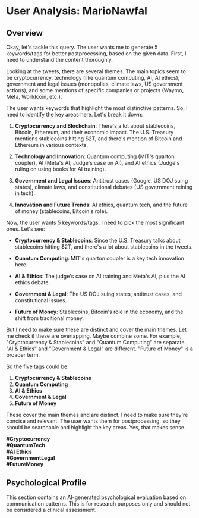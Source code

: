 # User Analysis: MarioNawfal

## Overview

<think>
Okay, let's tackle this query. The user wants me to generate 5 keywords/tags for better postprocessing, based on the given data. First, I need to understand the content thoroughly.

Looking at the tweets, there are several themes. The main topics seem to be cryptocurrency, technology (like quantum computing, AI, AI ethics), government and legal issues (monopolies, climate laws, US government actions), and some mentions of specific companies or projects (Waymo, Meta, Worldcoin, etc.).

The user wants keywords that highlight the most distinctive patterns. So, I need to identify the key areas here. Let's break it down:

1. **Cryptocurrency and Blockchain**: There's a lot about stablecoins, Bitcoin, Ethereum, and their economic impact. The U.S. Treasury mentions stablecoins hitting $2T, and there's mention of Bitcoin and Ethereum in various contexts.

2. **Technology and Innovation**: Quantum computing (MIT's quarton coupler), AI (Meta's AI, Judge's case on AI), and AI ethics (Judge's ruling on using books for AI training).

3. **Government and Legal Issues**: Antitrust cases (Google, US DOJ suing states), climate laws, and constitutional debates (US government reining in tech).

4. **Innovation and Future Trends**: AI ethics, quantum tech, and the future of money (stablecoins, Bitcoin's role).

Now, the user wants 5 keywords/tags. I need to pick the most significant ones. Let's see:

- **Cryptocurrency & Stablecoins**: Since the U.S. Treasury talks about stablecoins hitting $2T, and there's a lot about stablecoins in the tweets.

- **Quantum Computing**: MIT's quarton coupler is a key tech innovation here.

- **AI & Ethics**: The judge's case on AI training and Meta's AI, plus the AI ethics debate.

- **Government & Legal**: The US DOJ suing states, antitrust cases, and constitutional issues.

- **Future of Money**: Stablecoins, Bitcoin's role in the economy, and the shift from traditional money.

But I need to make sure these are distinct and cover the main themes. Let me check if these are overlapping. Maybe combine some. For example, "Cryptocurrency & Stablecoins" and "Quantum Computing" are separate. "AI & Ethics" and "Government & Legal" are different. "Future of Money" is a broader term. 

So the five tags could be:

1. **Cryptocurrency & Stablecoins**
2. **Quantum Computing**
3. **AI & Ethics**
4. **Government & Legal**
5. **Future of Money**

These cover the main themes and are distinct. I need to make sure they're concise and relevant. The user wants them for postprocessing, so they should be searchable and highlight the key areas. Yes, that makes sense.
</think>

**#Cryptocurrency**  
**#QuantumTech**  
**#AI Ethics**  
**#GovernmentLegal**  
**#FutureMoney**

## Psychological Profile

This section contains an AI-generated psychological evaluation based on communication patterns. This is for research purposes only and should not be considered a clinical assessment.
